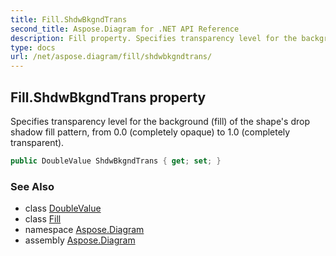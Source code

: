 ```yaml
---
title: Fill.ShdwBkgndTrans
second_title: Aspose.Diagram for .NET API Reference
description: Fill property. Specifies transparency level for the background fill of the shapes drop shadow fill pattern from 0.0 completely opaque to 1.0 completely transparent
type: docs
url: /net/aspose.diagram/fill/shdwbkgndtrans/
---
```

## Fill.ShdwBkgndTrans property

Specifies transparency level for the background (fill) of the shape's drop shadow fill pattern, from 0.0 (completely opaque) to 1.0 (completely transparent).

```csharp
public DoubleValue ShdwBkgndTrans { get; set; }
```

### See Also

* class [DoubleValue](../../doublevalue/)
* class [Fill](../)
* namespace [Aspose.Diagram](../../fill/)
* assembly [Aspose.Diagram](../../../)



